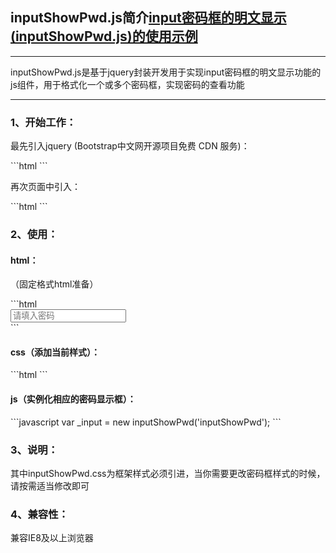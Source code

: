 <h2>inputShowPwd.js简介<a href="http://www.shdnfw.com/plugin/inputShowPwd/demo.html">input密码框的明文显示(inputShowPwd.js)的使用示例</a></h2>
<hr/>
<p>inputShowPwd.js是基于jquery封装开发用于实现input密码框的明文显示功能的js组件，用于格式化一个或多个密码框，实现密码的查看功能</p>

<hr/>

<h3>1、开始工作：</h3>
<p>
  最先引入jquery (Bootstrap中文网开源项目免费 CDN 服务)：
</p>
```html
<script type="text/javascript" src="//cdn.bootcss.com/jquery/1.9.1/jquery.min.js"></script>
```
<p>
  再次页面中引入：
</p>
```html
<script type="text/javascript" src="....../inputShowPwd.js"></script>
```

<h3>2、使用：</h3>
<h4>html：</h4>
<p>
  （固定格式html准备）
</p>
```html
<div class="inputShowPwd">
<input type="password" placeholder="请填入密码"/>
<span class="showEle"></span>
</div>
```

<h4>css（添加当前样式）：</h4>
```html
<link rel="stylesheet" type="text/css" href="....../inputShowPwd.css" />
```

<h4>js（实例化相应的密码显示框）：</h4>
```javascript
var _input = new inputShowPwd('inputShowPwd');
```

<h3>3、说明：</h3>
<p>
  其中inputShowPwd.css为框架样式必须引进，当你需要更改密码框样式的时候，请按需适当修改即可
</p>

<h3>4、兼容性：</h3>
<p>
  兼容IE8及以上浏览器
</p>
